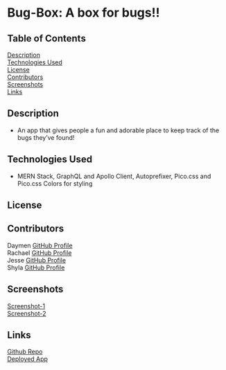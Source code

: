 # Bug-Box: A box for bugs!!

## Table of Contents
[Description](#description)  
[Technologies Used](#technologies-used)  
[License](#license)  
[Contributors](#contributors)  
[Screenshots](#screenshots)  
[Links](#links)   

## Description
 - An app that gives people a fun and adorable place to keep track of the bugs they’ve found!

## Technologies Used
 - MERN Stack, GraphQL and Apollo Client, Autoprefixer, Pico.css and Pico.css Colors for styling

## License

## Contributors
Daymen [GitHub Profile](https://github.com/DaymenPasick)   
Rachael [GitHub Profile](https://github.com/RachaelKStokes)    
Jesse [GitHub Profile](https://github.com/jesse-howell)  
Shyla [GitHub Profile](https://github.com/sailorshy94)  

## Screenshots
[Screenshot-1]()  
[Screenshot-2]()  

## Links
[Github Repo](http://)  
[Deployed App](http://)  